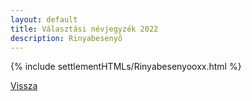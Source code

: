 ```yaml
---
layout: default
title: Választási névjegyzék 2022
description: Rinyabesenyő
---
```


{% include settlementHTMLs/Rinyabesenyooxx.html %}

[Vissza](./)